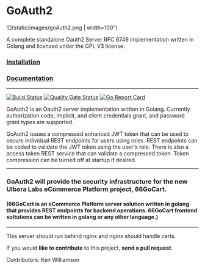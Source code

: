 # GoAuth2 
![](static/images/goAuth2.png | width=100")

A complete standalone Oauth2 Server RFC 6749 implementation written in Golang and licensed under the GPL V3 license.


### [Installation](https://github.com/Ulbora/GoAuth2/wiki/Installation)


### [Documentation](https://github.com/Ulbora/GoAuth2/wiki)

---

[![Build Status](https://travis-ci.org/Ulbora/GoAuth2.svg?branch=master)](https://travis-ci.org/Ulbora/GoAuth2)
[![Quality Gate Status](https://sonarcloud.io/api/project_badges/measure?project=Ulbora_GoAuth2&metric=alert_status)](https://sonarcloud.io/dashboard?id=Ulbora_GoAuth2)
[![Go Report Card](https://goreportcard.com/badge/github.com/Ulbora/GoAuth2)](https://goreportcard.com/report/github.com/Ulbora/GoAuth2)



GoAuth2 is an Oauth2 server implementation written in Golang. Currently authorization code, 
implicit, and client credentials grant, and password grant types are supported.

GoAuth2 issues a compressed enhanced JWT token that can be used to secure individual REST endpoints for users using roles. REST endpoints can be coded to validate the JWT token using the user's role. There is also a access token REST service that can validate a compressed token. Token compression can be turned off at startup if desired.

---

### GoAuth2 will provide the security infrastructure for the new Ulbora Labs eCommerce Platform project, 66GoCart.
#### (66GoCart is an eCommerce Platform server solution written in golang that provides REST endpoints for backend operations. 66GoCart frontend soltutions can be written in golang or any other language.)

---

This server should run behind nginx and nginx should handle certs.

If you would **like to contribute** to this project, **send a pull request**.


Contributors:
Ken Williamson

